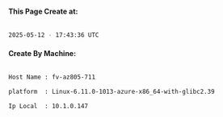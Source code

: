 
   
#### This Page Create at:

```bash

2025-05-12 - 17:43:36 UTC

```

#### Create By Machine:

```bash

Host Name : fv-az805-711

platform  : Linux-6.11.0-1013-azure-x86_64-with-glibc2.39

Ip Local  : 10.1.0.147

```

